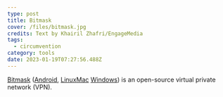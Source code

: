 ```yaml
---
type: post
title: Bitmask
cover: /files/bitmask.jpg
credits: Text by Khairil Zhafri/EngageMedia
tags:
  - circumvention
category: tools
date: 2023-01-19T07:27:56.488Z
---
```

[Bitmask](https://bitmask.net/) ([Android](https://play.google.com/store/apps/details?id=se.leap.bitmaskclient), [Linux](https://bitmask.net/en/install/linux)[Mac](https://bitmask.net/en/install/mac)﻿ [W﻿indows](https://bitmask.net/en/install/windows)) is an open-source virtual private network (VPN).